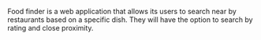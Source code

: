 Food finder is a web application that allows its users to search near by restaurants based on a specific dish. They will have the option to search by rating and close proximity. 
